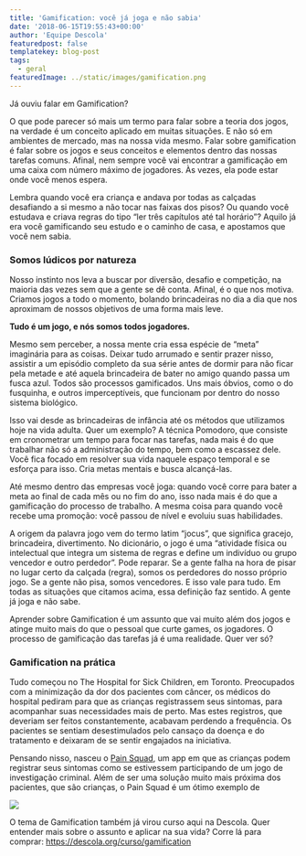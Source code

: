 ```yaml
---
title: 'Gamification: você já joga e não sabia'
date: '2018-06-15T19:55:43+00:00'
author: 'Equipe Descola'
featuredpost: false
templatekey: blog-post
tags:
  - geral
featuredImage: ../static/images/gamification.png
---
```


Já ouviu falar em Gamification?

O que pode parecer só mais um termo para falar sobre a teoria dos jogos, na verdade é um conceito aplicado em muitas situações. E não só em ambientes de mercado, mas na nossa vida mesmo. Falar sobre gamification é falar sobre os jogos e seus conceitos e elementos dentro das nossas tarefas comuns. Afinal, nem sempre você vai encontrar a gamificação em uma caixa com número máximo de jogadores. Às vezes, ela pode estar onde você menos espera.

Lembra quando você era criança e andava por todas as calçadas desafiando a si mesmo a não tocar nas faixas dos pisos? Ou quando você estudava e criava regras do tipo “ler três capítulos até tal horário”? Aquilo já era você gamificando seu estudo e o caminho de casa, e apostamos que você nem sabia.

### Somos lúdicos por natureza

Nosso instinto nos leva a buscar por diversão, desafio e competição, na maioria das vezes sem que a gente se dê conta. Afinal, é o que nos motiva. Criamos jogos a todo o momento, bolando brincadeiras no dia a dia que nos aproximam de nossos objetivos de uma forma mais leve.

**Tudo é um jogo, e nós somos todos jogadores.**

Mesmo sem perceber, a nossa mente cria essa espécie de “meta” imaginária para as coisas. Deixar tudo arrumado e sentir prazer nisso, assistir a um episódio completo da sua série antes de dormir para não ficar pela metade e até aquela brincadeira de bater no amigo quando passa um fusca azul. Todos são processos gamificados. Uns mais óbvios, como o do fusquinha, e outros imperceptíveis, que funcionam por dentro do nosso sistema biológico.

Isso vai desde as brincadeiras de infância até os métodos que utilizamos hoje na vida adulta. Quer um exemplo? A técnica Pomodoro, que consiste em cronometrar um tempo para focar nas tarefas, nada mais é do que trabalhar não só a administração do tempo, bem como a escassez dele. Você fica focado em resolver sua vida naquele espaço temporal e se esforça para isso. Cria metas mentais e busca alcançá-las.

Até mesmo dentro das empresas você joga: quando você corre para bater a meta ao final de cada mês ou no fim do ano, isso nada mais é do que a gamificação do processo de trabalho. A mesma coisa para quando você recebe uma promoção: você passou de nível e evoluiu suas habilidades.

A origem da palavra jogo vem do termo latim “jocus”, que significa gracejo, brincadeira, divertimento. No dicionário, o jogo é uma “atividade física ou intelectual que integra um sistema de regras e define um indivíduo ou grupo vencedor e outro perdedor”. Pode reparar. Se a gente falha na hora de pisar no lugar certo da calçada (regra), somos os perdedores do nosso próprio jogo. Se a gente não pisa, somos vencedores. E isso vale para tudo. Em todas as situações que citamos acima, essa definição faz sentido. A gente já joga e não sabe.

Aprender sobre Gamification é um assunto que vai muito além dos jogos e atinge muito mais do que o pessoal que curte games, os jogadores. O processo de gamificação das tarefas já é uma realidade. Quer ver só?

### Gamification na prática

Tudo começou no The Hospital for Sick Children, em Toronto. Preocupados com a minimização da dor dos pacientes com câncer, os médicos do hospital pediram para que as crianças registrassem seus sintomas, para acompanhar suas necessidades mais de perto. Mas estes registros, que deveriam ser feitos constantemente, acabavam perdendo a frequência. Os pacientes se sentiam desestimulados pelo cansaço da doença e do tratamento e deixaram de se sentir engajados na iniciativa.

Pensando nisso, nasceu o [Pain Squad](https://itunes.apple.com/br/app/pain-squad/id929781246?mt=8), um app em que as crianças podem registrar seus sintomas como se estivessem participando de um jogo de investigação criminal. Além de ser uma solução muito mais próxima dos pacientes, que são crianças, o Pain Squad é um ótimo exemplo de

![](https://descola.org/drops/wp-content/uploads/2018/06/attachment-1024x576.jpeg)

O tema de Gamification também já virou curso aqui na Descola. Quer entender mais sobre o assunto e aplicar na sua vida? Corre lá para comprar: <https://descola.org/curso/gamification>
